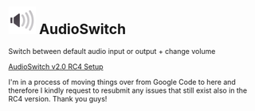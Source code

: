 # ![](/AudioSwitchLogoSmall.png)  AudioSwitch
Switch between default audio input or output + change volume

[AudioSwitch v2.0 RC4 Setup](https://drive.google.com/file/d/0B8VyHhqTufh1dnk0Y3NNREVaWUk/view?usp=sharing)

I'm in a process of moving things over from Google Code to here and therefore I kindly request to resubmit any issues that still exist also in the RC4 version. Thank you guys!